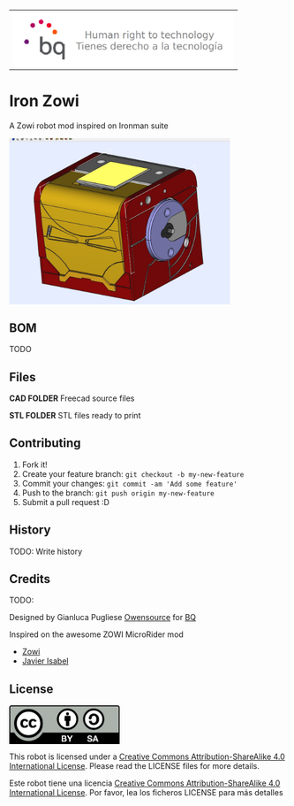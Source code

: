 <table>
<tr>
<td>
<img src="images/bq-logo-human-right-technology.png" width="400" align="center">
</td>
</tr>
</table>

# Iron Zowi 


A Zowi robot mod inspired on Ironman suite



<td>
<img src="images/HEAD.jpg" width="400" align="center">
</td>

## BOM
TODO

## Files
**CAD FOLDER**  Freecad source files

**STL FOLDER**  STL files ready to print



## Contributing
1. Fork it!
2. Create your feature branch: `git checkout -b my-new-feature`
3. Commit your changes: `git commit -am 'Add some feature'`
4. Push to the branch: `git push origin my-new-feature`
5. Submit a pull request :D
## History
TODO: Write history
## Credits
TODO: 

Designed by Gianluca Pugliese [Owensource](https://www.owensource.com) for [BQ](https://www.bq.com)

Inspired on the awesome ZOWI MicroRider mod

- [Zowi](https://github.com/bqlabs/zowi)
- [Javier Isabel](https://github.com/JavierIH)


## License
<img src="images/by-sa.png" width="200" align = "center">

This robot is licensed under a [Creative Commons Attribution-ShareAlike 4.0 International License](http://creativecommons.org/licenses/by-sa/4.0/). Please read the LICENSE files for more details.

Este robot tiene una licencia [Creative Commons Attribution-ShareAlike 4.0 International License](http://creativecommons.org/licenses/by-sa/4.0/). Por favor, lea los ficheros LICENSE para más detalles
